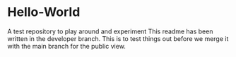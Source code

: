 # Hello-World
A test repository to play around and experiment 
This readme has been written in the developer branch. This is to test things out before we merge it with the main branch for the public view.
